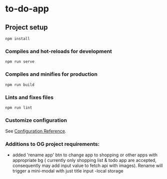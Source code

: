 # to-do-app

## Project setup
```
npm install
```

### Compiles and hot-reloads for development
```
npm run serve
```

### Compiles and minifies for production
```
npm run build
```

### Lints and fixes files
```
npm run lint
```

### Customize configuration
See [Configuration Reference](https://cli.vuejs.org/config/).

### Additions to OG project requirements:
- added 'rename app' btn to change app to shopping or other apps with appropriate bg ( currently only shopping list & todo app are accepted, consequently may add input value to fetch api with images). Rename will trigger a mini-modal with just title input
-local storage
